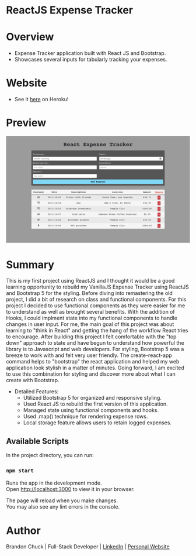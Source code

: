 # ReactJS Expense Tracker

# Overview

- Expense Tracker application built with React JS and Bootstrap.
- Showcases several inputs for tabularly tracking your expenses.

# Website

- See it [here](https://reactjs-expense-tracker.herokuapp.com/) on Heroku! 

# Preview

![react-expense-tracker-preview.png](react-expense-tracker-preview.png)

# Summary

This is my first project using ReactJS and I thought it would be a good learning opportunity to rebuild my VanillaJS Expense Tracker using ReactJS and Bootstrap 5 for the styling. Before diving into remastering the old project, I did a bit of research on class and functional components. For this project I decided to use functional components as they were easier for me to understand as well as brought several benefits. With the addition of Hooks, I could implment state into my functional components to handle changes in user input. For me, the main goal of this project was about learning to "think in React" and getting the hang of the workflow React tries to encourage. After building this project I felt comfortable with the "top down" approach to state and have begun to understand how powerful the library is to Javascript and web developers. For styling, Bootstrap 5 was a breeze to work with and felt very user friendly. The create-react-app command helps to "bootstrap" the react application and helped my web application look stylish in a matter of minutes. Going forward, I am excited to use this combination for styling and discover more about what I can create with Bootstrap.  

- Detailed Features:
    - Utilized Bootstrap 5 for organized and responsive styling.
    - Used React JS to rebuild the first version of this application.
    - Managed state using functional components and hooks.
    - Used .map() technique for rendering expense rows.
    - Local storage feature allows users to retain logged expenses.

## Available Scripts

In the project directory, you can run:

### `npm start`

Runs the app in the development mode.\
Open [http://localhost:3000](http://localhost:3000) to view it in your browser.

The page will reload when you make changes.\
You may also see any lint errors in the console.

# Author

Brandon Chuck | Full-Stack Developer | [LinkedIn](https://www.linkedin.com/in/brandonchuck/) | [Personal Website](https://www.brandonchuck-dev.com)

